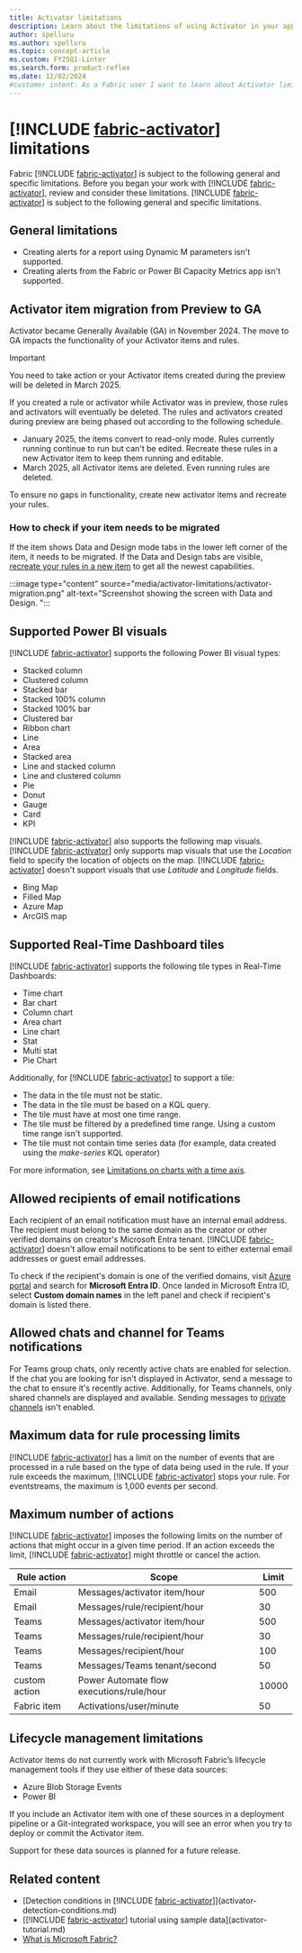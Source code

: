 ```yaml
---
title: Activator limitations
description: Learn about the limitations of using Activator in your applications and dashboards. Activator provides real-time insights and analytics for your data.
author: spelluru
ms.author: spelluru
ms.topic: concept-article
ms.custom: FY25Q1-Linter
ms.search.form: product-reflex
ms.date: 12/02/2024
#customer intent: As a Fabric user I want to learn about Activator limitations so that I can know when I can use it appropriately.
---
```


# [!INCLUDE [fabric-activator](../includes/fabric-activator.md)] limitations

Fabric [!INCLUDE [fabric-activator](../includes/fabric-activator.md)] is subject to the following general and specific limitations. Before you began your work with [!INCLUDE [fabric-activator](../includes/fabric-activator.md)], review and consider these limitations.
[!INCLUDE [fabric-activator](../includes/fabric-activator.md)] is subject to the following general and specific limitations.

## General limitations

* Creating alerts for a report using Dynamic M parameters isn't supported.
* Creating alerts from the Fabric or Power BI Capacity Metrics app isn't supported.

## Activator item migration from Preview to GA

Activator became Generally Available (GA) in November 2024. The move to GA impacts the functionality of your Activator items and rules. 

> [!IMPORTANT]
> You need to take action or your Activator items created during the preview will be deleted in March 2025.

If you created a rule or activator while Activator was in preview, those rules and activators will eventually be deleted. The rules and activators created during preview are being phased out according to the following schedule.

- January 2025, the items convert to read-only mode. Rules currently running continue to run but can't be edited. Recreate these rules in a new Activator item to keep them running and editable.
- March 2025, all Activator items are deleted. Even running rules are deleted.

To ensure no gaps in functionality, create new activator items and recreate your rules.

### How to check if your item needs to be migrated

If the item shows Data and Design mode tabs in the lower left corner of the item, it needs to be migrated. If the Data and Design tabs are visible, [recreate your rules in a new item](activator-create-activators.md) to get all the newest capabilities.

:::image type="content" source="media/activator-limitations/activator-migration.png" alt-text="Screenshot showing the screen with Data and Design. ":::

## Supported Power BI visuals

[!INCLUDE [fabric-activator](../includes/fabric-activator.md)] supports the following Power BI visual types:

* Stacked column
* Clustered column
* Stacked bar
* Stacked 100% column
* Stacked 100% bar
* Clustered bar
* Ribbon chart
* Line
* Area
* Stacked area
* Line and stacked column
* Line and clustered column
* Pie
* Donut
* Gauge
* Card
* KPI

[!INCLUDE [fabric-activator](../includes/fabric-activator.md)] also supports the following map visuals. [!INCLUDE [fabric-activator](../includes/fabric-activator.md)] only supports map visuals that use the *Location* field to specify the location of objects on the map. [!INCLUDE [fabric-activator](../includes/fabric-activator.md)] doesn't support visuals that use *Latitude* and *Longitude* fields.

* Bing Map
* Filled Map
* Azure Map
* ArcGIS map

## Supported Real-Time Dashboard tiles

[!INCLUDE [fabric-activator](../includes/fabric-activator.md)] supports the following tile types in Real-Time Dashboards:

* Time chart
* Bar chart
* Column chart
* Area chart
* Line chart
* Stat
* Multi stat
* Pie Chart

Additionally, for [!INCLUDE [fabric-activator](../includes/fabric-activator.md)] to support a tile:

* The data in the tile must not be static.
* The data in the tile must be based on a KQL query.
* The tile must have at most one time range.
* The tile must be filtered by a predefined time range. Using a custom time range isn't supported.
* The tile must not contain time series data (for example, data created using the *make-series* KQL operator)

For more information, see [Limitations on charts with a time axis](activator-get-data-real-time-dashboard.md#limitations-on-charts-with-a-time-axis).

## Allowed recipients of email notifications

Each recipient of an email notification must have an internal email address. The recipient must belong to the same domain as the creator or other verified domains on creator's Microsoft Entra tenant. [!INCLUDE [fabric-activator](../includes/fabric-activator.md)] doesn't allow email notifications to be sent to either external email addresses or guest email addresses.

To check if the recipient's domain is one of the verified domains, visit [Azure portal](https://portal.azure.com) and search for **Microsoft Entra ID**. Once landed in Microsoft Entra ID, select **Custom domain names** in the left panel and check if recipient's domain is listed there.

## Allowed chats and channel for Teams notifications

For Teams group chats, only recently active chats are enabled for selection. If the chat you are looking for isn't displayed in Activator, send a message to the chat to ensure it's recently active. Additionally, for Teams channels, only shared channels are displayed and available. Sending messages to [private channels](https://aka.ms/TeamsPrivateChannel) isn't enabled.

## Maximum data for rule processing limits

[!INCLUDE [fabric-activator](../includes/fabric-activator.md)] has a limit on the number of events that are processed in a rule based on the type of data being used in the rule. If your rule exceeds the maximum, [!INCLUDE [fabric-activator](../includes/fabric-activator.md)] stops your rule. For eventstreams, the maximum is 1,000 events per second.

## Maximum number of actions

[!INCLUDE [fabric-activator](../includes/fabric-activator.md)] imposes the following limits on the number of actions that might occur in a given time period. If an action exceeds the limit, [!INCLUDE [fabric-activator](../includes/fabric-activator.md)] might throttle or cancel the action.

|Rule action  |Scope  |Limit  |
|---------|---------|---------|
|Email     |Messages/activator item/hour         |500        |
|Email     |Messages/rule/recipient/hour   |30         |
|Teams     |Messages/activator item/hour         |500        |
|Teams     |Messages/rule/recipient/hour   |30         |
|Teams     |Messages/recipient/hour           |100        |
|Teams     |Messages/Teams tenant/second      |50         |
|custom action |Power Automate flow executions/rule/hour      |10000      |
|Fabric item |Activations/user/minute| 50   |


## Lifecycle management limitations

Activator items do not currently work with Microsoft Fabric’s lifecycle management tools if they use either of these data sources:

* Azure Blob Storage Events
* Power BI
  
If you include an Activator item with one of these sources in a deployment pipeline or a Git-integrated workspace, you will see an error when you try to deploy or commit the Activator item.

Support for these data sources is planned for a future release.

## Related content

* [Detection conditions in [!INCLUDE [fabric-activator](../includes/fabric-activator.md)]](activator-detection-conditions.md)
* [[!INCLUDE [fabric-activator](../includes/fabric-activator.md)] tutorial using sample data](activator-tutorial.md)
* [What is Microsoft Fabric?](../../fundamentals/microsoft-fabric-overview.md)

